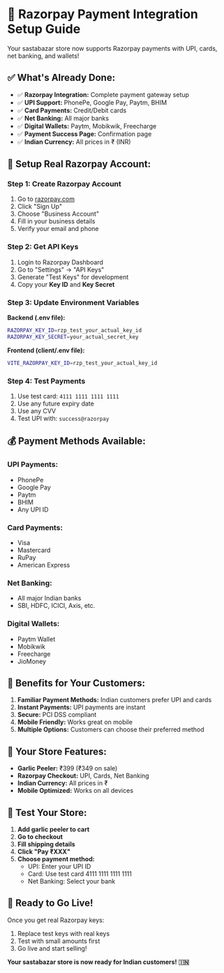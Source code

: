 # 🚀 Razorpay Payment Integration Setup Guide

Your sastabazar store now supports Razorpay payments with UPI, cards, net banking, and wallets!

## ✅ What's Already Done:

- ✅ **Razorpay Integration:** Complete payment gateway setup
- ✅ **UPI Support:** PhonePe, Google Pay, Paytm, BHIM
- ✅ **Card Payments:** Credit/Debit cards
- ✅ **Net Banking:** All major banks
- ✅ **Digital Wallets:** Paytm, Mobikwik, Freecharge
- ✅ **Payment Success Page:** Confirmation page
- ✅ **Indian Currency:** All prices in ₹ (INR)

## 🔧 Setup Real Razorpay Account:

### Step 1: Create Razorpay Account
1. Go to [razorpay.com](https://razorpay.com)
2. Click "Sign Up" 
3. Choose "Business Account"
4. Fill in your business details
5. Verify your email and phone

### Step 2: Get API Keys
1. Login to Razorpay Dashboard
2. Go to "Settings" → "API Keys"
3. Generate "Test Keys" for development
4. Copy your **Key ID** and **Key Secret**

### Step 3: Update Environment Variables

**Backend (.env file):**
```bash
RAZORPAY_KEY_ID=rzp_test_your_actual_key_id
RAZORPAY_KEY_SECRET=your_actual_secret_key
```

**Frontend (client/.env file):**
```bash
VITE_RAZORPAY_KEY_ID=rzp_test_your_actual_key_id
```

### Step 4: Test Payments
1. Use test card: `4111 1111 1111 1111`
2. Use any future expiry date
3. Use any CVV
4. Test UPI with: `success@razorpay`

## 💰 Payment Methods Available:

### UPI Payments:
- PhonePe
- Google Pay
- Paytm
- BHIM
- Any UPI ID

### Card Payments:
- Visa
- Mastercard
- RuPay
- American Express

### Net Banking:
- All major Indian banks
- SBI, HDFC, ICICI, Axis, etc.

### Digital Wallets:
- Paytm Wallet
- Mobikwik
- Freecharge
- JioMoney

## 🎯 Benefits for Your Customers:

1. **Familiar Payment Methods:** Indian customers prefer UPI and cards
2. **Instant Payments:** UPI payments are instant
3. **Secure:** PCI DSS compliant
4. **Mobile Friendly:** Works great on mobile
5. **Multiple Options:** Customers can choose their preferred method

## 🚀 Your Store Features:

- **Garlic Peeler:** ₹399 (₹349 on sale)
- **Razorpay Checkout:** UPI, Cards, Net Banking
- **Indian Currency:** All prices in ₹
- **Mobile Optimized:** Works on all devices

## 📱 Test Your Store:

1. **Add garlic peeler to cart**
2. **Go to checkout**
3. **Fill shipping details**
4. **Click "Pay ₹XXX"**
5. **Choose payment method:**
   - UPI: Enter your UPI ID
   - Card: Use test card 4111 1111 1111 1111
   - Net Banking: Select your bank

## 🎉 Ready to Go Live!

Once you get real Razorpay keys:
1. Replace test keys with real keys
2. Test with small amounts first
3. Go live and start selling!

**Your sastabazar store is now ready for Indian customers! 🇮🇳**
